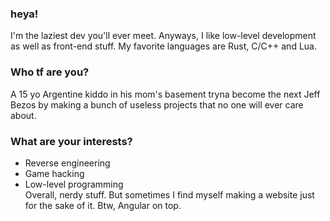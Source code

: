 ### heya!
I'm the laziest dev you'll ever meet. Anyways, I like low-level development as well as front-end stuff. My favorite languages are Rust, C/C++ and Lua.
### Who tf are you?
A 15 yo Argentine kiddo in his mom's basement tryna become the next Jeff Bezos by making a bunch of useless projects that no one will ever care about.
### What are your interests?
- Reverse engineering
- Game hacking
- Low-level programming \
Overall, nerdy stuff. But sometimes I find myself making a website just for the sake of it. Btw, Angular on top.
<!--
**raycast6000/raycast6000** is a ✨ _special_ ✨ repository because its `README.md` (this file) appears on your GitHub profile.

Here are some ideas to get you started:

- 🔭 I’m currently working on ...
- 🌱 I’m currently learning ...
- 👯 I’m looking to collaborate on ...
- 🤔 I’m looking for help with ...
- 💬 Ask me about ...
- 📫 How to reach me: ...
- 😄 Pronouns: ...
- ⚡ Fun fact: ...
-->
